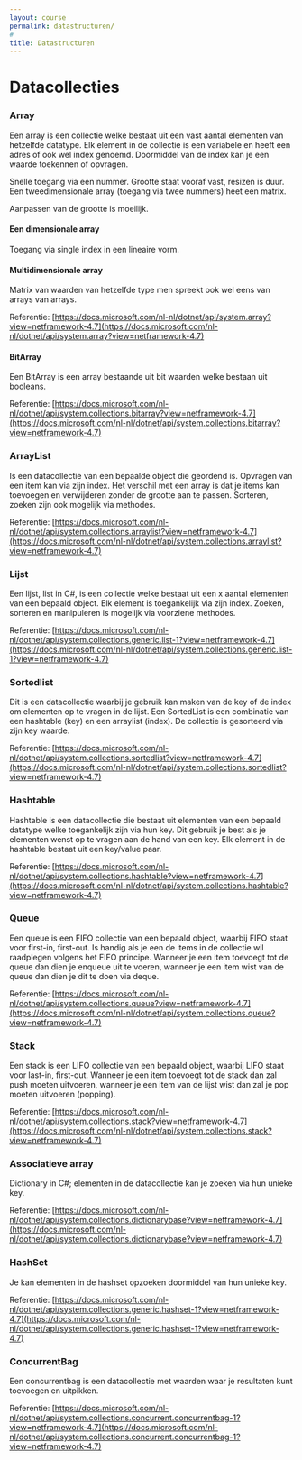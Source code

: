 ```yaml
---
layout: course
permalink: datastructuren/
#
title: Datastructuren
---
```


# Datacollecties

### Array
Een array is een collectie welke bestaat uit een vast aantal elementen van hetzelfde datatype.
Elk element in de collectie is een variabele en heeft een adres of ook wel index genoemd.
Doormiddel van de index kan je een waarde toekennen of opvragen.

Snelle toegang via een nummer. Grootte staat vooraf vast, resizen is duur. Een tweedimensionale array (toegang via twee nummers) heet een matrix.

Aanpassen van de grootte is moeilijk.

#### Een dimensionale array
Toegang via single index in een lineaire vorm.

#### Multidimensionale array
Matrix van waarden van hetzelfde type men spreekt ook wel eens van arrays van arrays.

Referentie: [https://docs.microsoft.com/nl-nl/dotnet/api/system.array?view=netframework-4.7](https://docs.microsoft.com/nl-nl/dotnet/api/system.array?view=netframework-4.7)

#### BitArray
Een BitArray is een array bestaande uit bit waarden welke bestaan uit booleans. 

Referentie: [https://docs.microsoft.com/nl-nl/dotnet/api/system.collections.bitarray?view=netframework-4.7](https://docs.microsoft.com/nl-nl/dotnet/api/system.collections.bitarray?view=netframework-4.7)

### ArrayList
Is een datacollectie van een bepaalde object die geordend is.
Opvragen van een item kan via zijn index.
Het verschil met een array is dat je items kan toevoegen en verwijderen zonder de grootte aan te passen.
Sorteren, zoeken zijn ook mogelijk via methodes.

Referentie: [https://docs.microsoft.com/nl-nl/dotnet/api/system.collections.arraylist?view=netframework-4.7](https://docs.microsoft.com/nl-nl/dotnet/api/system.collections.arraylist?view=netframework-4.7)

### Lijst
Een lijst, list in C#, is een collectie welke bestaat uit een x aantal elementen van een bepaald object.
Elk element is toegankelijk via zijn index.
Zoeken, sorteren en manipuleren is mogelijk via voorziene methodes.

Referentie: [https://docs.microsoft.com/nl-nl/dotnet/api/system.collections.generic.list-1?view=netframework-4.7](https://docs.microsoft.com/nl-nl/dotnet/api/system.collections.generic.list-1?view=netframework-4.7)

### Sortedlist
Dit is een datacollectie waarbij je gebruik kan maken van de key of de index om elementen op te vragen in de lijst.
Een SortedList is een combinatie van een hashtable (key) en een arraylist (index).
De collectie is gesorteerd via zijn key waarde.

Referentie: [https://docs.microsoft.com/nl-nl/dotnet/api/system.collections.sortedlist?view=netframework-4.7](https://docs.microsoft.com/nl-nl/dotnet/api/system.collections.sortedlist?view=netframework-4.7)

### Hashtable
Hashtable is een datacollectie die bestaat uit elementen van een bepaald datatype welke toegankelijk zijn via hun key.
Dit gebruik je best als je elementen wenst op te vragen aan de hand van een key.
Elk element in de hashtable bestaat uit een key/value paar.

Referentie: [https://docs.microsoft.com/nl-nl/dotnet/api/system.collections.hashtable?view=netframework-4.7](https://docs.microsoft.com/nl-nl/dotnet/api/system.collections.hashtable?view=netframework-4.7)

### Queue
Een queue is een FIFO collectie van een bepaald object, waarbij FIFO staat voor first-in, first-out.
Is handig als je een de items in de collectie wil raadplegen volgens het FIFO principe.
Wanneer je een item toevoegt tot de queue dan dien je enqueue uit te voeren, wanneer je een item wist van de queue dan dien je dit te doen via deque.

Referentie: [https://docs.microsoft.com/nl-nl/dotnet/api/system.collections.queue?view=netframework-4.7](https://docs.microsoft.com/nl-nl/dotnet/api/system.collections.queue?view=netframework-4.7)

### Stack
Een stack is een LIFO collectie van een bepaald object, waarbij LIFO staat voor last-in, first-out.
Wanneer je een item toevoegt tot de stack dan zal push moeten uitvoeren, wanneer je een item van de lijst wist dan zal je pop moeten uitvoeren (popping).

Referentie: [https://docs.microsoft.com/nl-nl/dotnet/api/system.collections.stack?view=netframework-4.7](https://docs.microsoft.com/nl-nl/dotnet/api/system.collections.stack?view=netframework-4.7)

### Associatieve array
Dictionary in C#; elementen in de datacollectie kan je zoeken via hun unieke key.

Referentie: [https://docs.microsoft.com/nl-nl/dotnet/api/system.collections.dictionarybase?view=netframework-4.7](https://docs.microsoft.com/nl-nl/dotnet/api/system.collections.dictionarybase?view=netframework-4.7)

### HashSet
Je kan elementen in de hashset opzoeken doormiddel van hun unieke key.

Referentie: [https://docs.microsoft.com/nl-nl/dotnet/api/system.collections.generic.hashset-1?view=netframework-4.7](https://docs.microsoft.com/nl-nl/dotnet/api/system.collections.generic.hashset-1?view=netframework-4.7)

### ConcurrentBag
Een concurrentbag is een datacollectie met waarden waar je resultaten kunt toevoegen en uitpikken.

Referentie: [https://docs.microsoft.com/nl-nl/dotnet/api/system.collections.concurrent.concurrentbag-1?view=netframework-4.7](https://docs.microsoft.com/nl-nl/dotnet/api/system.collections.concurrent.concurrentbag-1?view=netframework-4.7)